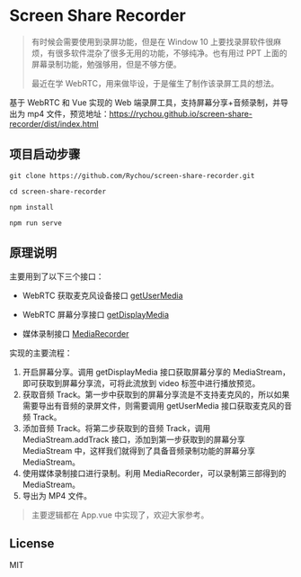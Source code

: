 # Screen Share Recorder

> 有时候会需要使用到录屏功能，但是在 Window 10 上要找录屏软件很麻烦，有很多软件混杂了很多无用的功能，不够纯净。也有用过 PPT 上面的屏幕录制功能，勉强够用，但是不够方便。
>
> 最近在学 WebRTC，用来做毕设，于是催生了制作该录屏工具的想法。

基于 WebRTC 和 Vue 实现的 Web 端录屏工具，支持屏幕分享+音频录制，并导出为 mp4 文件，预览地址：https://rychou.github.io/screen-share-recorder/dist/index.html

## 项目启动步骤

```shell
git clone https://github.com/Rychou/screen-share-recorder.git

cd screen-share-recorder

npm install

npm run serve
```

## 原理说明

主要用到了以下三个接口：

- WebRTC 获取麦克风设备接口 [getUserMedia](<https://developer.mozilla.org/zh-CN/docs/Web/API/MediaDevices/getUserMedia>)

- WebRTC 屏幕分享接口 [getDisplayMedia](<https://developer.mozilla.org/zh-CN/docs/Web/API/MediaDevices/getDisplayMedia>)

- 媒体录制接口 [MediaRecorder](<https://developer.mozilla.org/zh-CN/docs/Web/API/MediaRecorder>)

实现的主要流程：

1. 开启屏幕分享。调用 getDisplayMedia 接口获取屏幕分享的 MediaStream，即可获取到屏幕分享流，可将此流放到 video 标签中进行播放预览。
2. 获取音频 Track。第一步中获取到的屏幕分享流是不支持麦克风的，所以如果需要导出有音频的录屏文件，则需要调用 getUserMedia 接口获取麦克风的音频 Track。
3. 添加音频 Track。将第二步获取到的音频 Track，调用 MediaStream.addTrack 接口，添加到第一步获取到的屏幕分享 MediaStream 中，这样我们就得到了具备音频录制功能的屏幕分享 MediaStream。
4. 使用媒体录制接口进行录制。利用 MediaRecorder，可以录制第三部得到的 MediaStream。
5. 导出为 MP4 文件。

> 主要逻辑都在 App.vue 中实现了，欢迎大家参考。 

## License

MIT
